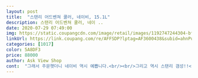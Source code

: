 ```yaml
---
layout: post 
title:  "스탠리 어드벤쳐 쿨러, 네이비, 15.1L" 
description: 스탠리 어드벤쳐 쿨러, 네이 ..
date: 2020-07-29 07:49:00 
img: https://static.coupangcdn.com/image/retail/images/1192747244304-bfeaf910-ce71-443a-b32d-44b6368f126f.jpg 
linkUrl: https://link.coupang.com/re/AFFSDP?lptag=AF3600438&subid=ahnPublicAsk&pageKey=234464127&itemId=744623188&vendorItemId=4986366485&traceid=V0-113-702cc73b57c3899e 
categories: [1017] 
color: 5A8DF3 
price: 88000 
author: Ask View Shop 
cont:  "그래서 주문햇더니 네이비 역시 예쁩니다.<br/><br/>그리고 역시 스탠리 갬성!!<br/>근데 마감처리와 살짝 흠집이 맘에 걸리네요... <br/> 어차피 캠핑 한번 다녀오면 더러워지니까 그러려니 그냥 쓸게엽.<br/>.<br/> 마감처리 많이 아쉬워요?<br/>뚜껑도 안 열려서 온갖 방법 다 써봐도 안 열리고<br/>메이드 인 차이나네요<br/>뭔가 튼튼하다는 생각 들고 차박갈때 맥주 넣어서 가며좋을것 같아요 ^^<br/>배송은 역시 로켓배송입니다 ㅋㅋ<br/>배송이야 로켓으로 잘 받았습니다.<br/><br/>비싸게 샀는데 일주일만에 가격 내렸네요<br/>아니... <br/> 지금 2020년 7월인데 2019년도 4월 제품을 보내시면 어떡해요<br/>완전 새거 같다라는 생각은 안드네여 ㅠ<br/>짜증나지만 급해서 그냥 써보려구요<br/>창고에 재고 있는거 보내주신건가요<br/>카키가 갖고싶었는데 네이비가 세일을 많이하네요.<br/><br/>캠핑용으로 주문했어요!<br/>커다란 박스안에 달랑 제품이 그대로 들어있어요<br/>" 
---
```

